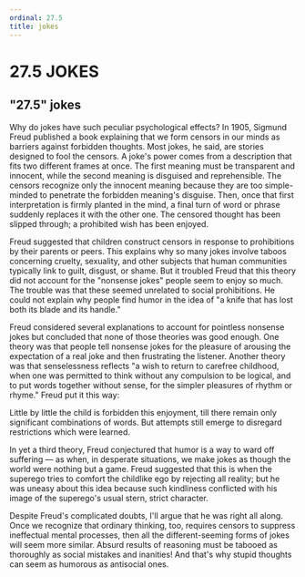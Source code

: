 ```yaml
---
ordinal: 27.5
title: jokes
---
```


# 27.5 JOKES

<h2>"27.5" jokes</h2>
Why do jokes have such peculiar psychological effects? In 1905, Sigmund Freud published a book explaining that we form censors in our minds as barriers against forbidden thoughts. Most jokes, he said, are stories designed to fool the censors. A joke's power comes from a description that fits two different frames at once. The first meaning must be transparent and innocent, while the second meaning is disguised and reprehensible. The censors recognize only the innocent meaning because they are too simple-minded to penetrate the forbidden meaning's disguise. Then, once that first interpretation is firmly planted in the mind, a final turn of word or phrase suddenly replaces it with the other one. The censored thought has been slipped through; a prohibited wish has been enjoyed.

Freud suggested that children construct censors in response to prohibitions by their parents or peers. This explains why so many jokes involve taboos concerning cruelty, sexuality, and other subjects that human communities typically link to guilt, disgust, or shame. But it troubled Freud that this theory did not account for the "nonsense jokes" people seem to enjoy so much. The trouble was that these seemed unrelated to social prohibitions. He could not explain why people find humor in the idea of "a knife that has lost both its blade and its handle."

Freud considered several explanations to account for pointless nonsense jokes but concluded that none of those theories was good enough. One theory was that people tell nonsense jokes for the pleasure of arousing the expectation of a real joke and then frustrating the listener. Another theory was that senselessness reflects "a wish to return to carefree childhood, when one was permitted to think without any compulsion to be logical, and to put words together without sense, for the simpler pleasures of rhythm or rhyme." Freud put it this way:

Little by little the child is forbidden this enjoyment, till there remain only significant combinations of words. But attempts still emerge to disregard restrictions which were learned.

In yet a third theory, Freud conjectured that humor is a way to ward off suffering &mdash; as when, in desperate situations, we make jokes as though the world were nothing but a game. Freud suggested that this is when the superego tries to comfort the childlike ego by rejecting all reality; but he was uneasy about this idea because such kindliness conflicted with his image of the superego's usual stern, strict character.

Despite Freud's complicated doubts, I'll argue that he was right all along. Once we recognize that ordinary thinking, too, requires censors to suppress ineffectual mental processes, then all the different-seeming forms of jokes will seem more similar. Absurd results of reasoning must be tabooed as thoroughly as social mistakes and inanities! And that's why stupid thoughts can seem as humorous as antisocial ones.
